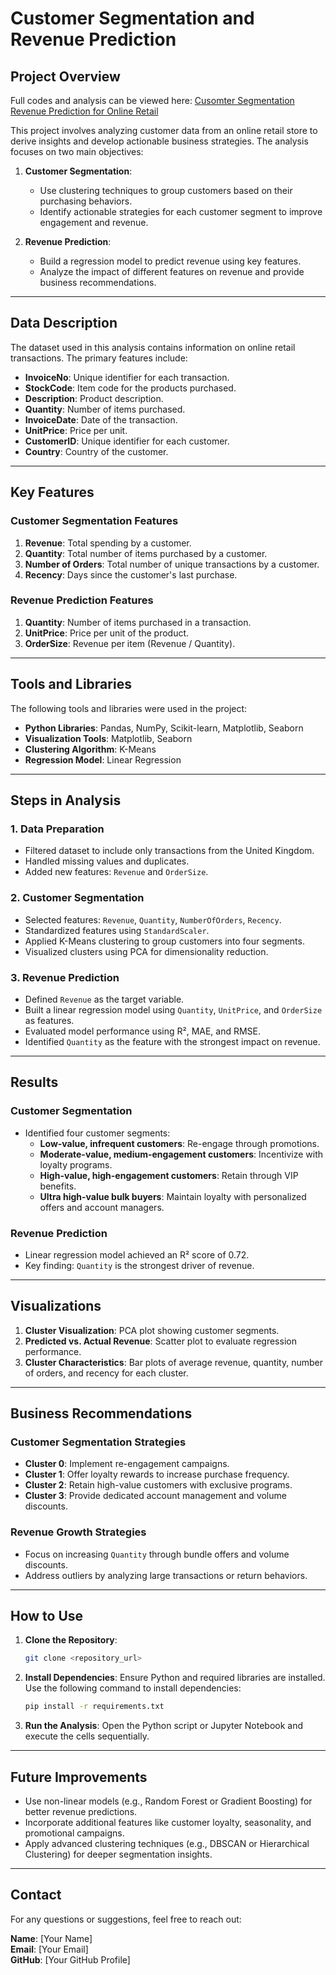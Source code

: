 
# Customer Segmentation and Revenue Prediction

## Project Overview

Full codes and analysis can be viewed here: [Cusomter Segmentation Revenue Prediction for Online Retail](https://github.com/an-pk-chu/Customer-Segmentation-Revenue-Prediction-for-Online-Retail/blob/main/Customer_Segmentation_%26_Revenue_Prediction_for_Online_Retail.ipynb)

This project involves analyzing customer data from an online retail store to derive insights and develop actionable business strategies. The analysis focuses on two main objectives:

1. **Customer Segmentation**:
   - Use clustering techniques to group customers based on their purchasing behaviors.
   - Identify actionable strategies for each customer segment to improve engagement and revenue.

2. **Revenue Prediction**:
   - Build a regression model to predict revenue using key features.
   - Analyze the impact of different features on revenue and provide business recommendations.

---

## Data Description

The dataset used in this analysis contains information on online retail transactions. The primary features include:
- **InvoiceNo**: Unique identifier for each transaction.
- **StockCode**: Item code for the products purchased.
- **Description**: Product description.
- **Quantity**: Number of items purchased.
- **InvoiceDate**: Date of the transaction.
- **UnitPrice**: Price per unit.
- **CustomerID**: Unique identifier for each customer.
- **Country**: Country of the customer.

---

## Key Features

### **Customer Segmentation Features**
1. **Revenue**: Total spending by a customer.
2. **Quantity**: Total number of items purchased by a customer.
3. **Number of Orders**: Total number of unique transactions by a customer.
4. **Recency**: Days since the customer's last purchase.

### **Revenue Prediction Features**
1. **Quantity**: Number of items purchased in a transaction.
2. **UnitPrice**: Price per unit of the product.
3. **OrderSize**: Revenue per item (Revenue / Quantity).

---

## Tools and Libraries

The following tools and libraries were used in the project:
- **Python Libraries**: Pandas, NumPy, Scikit-learn, Matplotlib, Seaborn
- **Visualization Tools**: Matplotlib, Seaborn
- **Clustering Algorithm**: K-Means
- **Regression Model**: Linear Regression

---

## Steps in Analysis

### **1. Data Preparation**
- Filtered dataset to include only transactions from the United Kingdom.
- Handled missing values and duplicates.
- Added new features: `Revenue` and `OrderSize`.

### **2. Customer Segmentation**
- Selected features: `Revenue`, `Quantity`, `NumberOfOrders`, `Recency`.
- Standardized features using `StandardScaler`.
- Applied K-Means clustering to group customers into four segments.
- Visualized clusters using PCA for dimensionality reduction.

### **3. Revenue Prediction**
- Defined `Revenue` as the target variable.
- Built a linear regression model using `Quantity`, `UnitPrice`, and `OrderSize` as features.
- Evaluated model performance using R², MAE, and RMSE.
- Identified `Quantity` as the feature with the strongest impact on revenue.

---

## Results

### **Customer Segmentation**
- Identified four customer segments:
  - **Low-value, infrequent customers**: Re-engage through promotions.
  - **Moderate-value, medium-engagement customers**: Incentivize with loyalty programs.
  - **High-value, high-engagement customers**: Retain through VIP benefits.
  - **Ultra high-value bulk buyers**: Maintain loyalty with personalized offers and account managers.

### **Revenue Prediction**
- Linear regression model achieved an R² score of 0.72.
- Key finding: `Quantity` is the strongest driver of revenue.

---

## Visualizations
1. **Cluster Visualization**: PCA plot showing customer segments.
2. **Predicted vs. Actual Revenue**: Scatter plot to evaluate regression performance.
3. **Cluster Characteristics**: Bar plots of average revenue, quantity, number of orders, and recency for each cluster.

---

## Business Recommendations

### **Customer Segmentation Strategies**
- **Cluster 0**: Implement re-engagement campaigns.
- **Cluster 1**: Offer loyalty rewards to increase purchase frequency.
- **Cluster 2**: Retain high-value customers with exclusive programs.
- **Cluster 3**: Provide dedicated account management and volume discounts.

### **Revenue Growth Strategies**
- Focus on increasing `Quantity` through bundle offers and volume discounts.
- Address outliers by analyzing large transactions or return behaviors.

---

## How to Use

1. **Clone the Repository**:
   ```bash
   git clone <repository_url>
   ```
2. **Install Dependencies**:
   Ensure Python and required libraries are installed. Use the following command to install dependencies:
   ```bash
   pip install -r requirements.txt
   ```
3. **Run the Analysis**:
   Open the Python script or Jupyter Notebook and execute the cells sequentially.

---

## Future Improvements

- Use non-linear models (e.g., Random Forest or Gradient Boosting) for better revenue predictions.
- Incorporate additional features like customer loyalty, seasonality, and promotional campaigns.
- Apply advanced clustering techniques (e.g., DBSCAN or Hierarchical Clustering) for deeper segmentation insights.

---

## Contact

For any questions or suggestions, feel free to reach out:

**Name**: [Your Name]  
**Email**: [Your Email]  
**GitHub**: [Your GitHub Profile]
